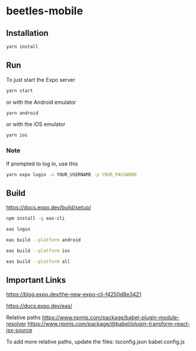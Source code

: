 # beetles-mobile

## Installation

```bash
yarn install
```

## Run
To just start the Expo server
```bash
yarn start
```
or with the Android emulator
```bash
yarn android
```
or with the iOS emulator
```bash
yarn ios
```
### Note
If prompted to log in, use this
```bash
yarn expo login -u YOUR_USERNAME -p YOUR_PASSWORD
```

## Build
https://docs.expo.dev/build/setup/

```bash
npm install -g eas-cli
```

```bash
eas login
```

```bash
eas build --platform android
```

```bash
eas build --platform ios
```

```bash
eas build --platform all
```


## Important Links

https://blog.expo.dev/the-new-expo-cli-f4250d8e3421

https://docs.expo.dev/eas/

Relative paths
https://www.npmjs.com/package/babel-plugin-module-resolver
https://www.npmjs.com/package/@babel/plugin-transform-react-jsx-source

To add more relative paths, update the files: 
tsconfig.json
babel.config.js
